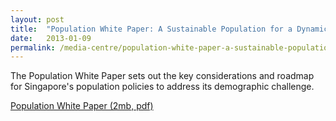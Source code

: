 ```yaml
---
layout: post
title:  "Population White Paper: A Sustainable Population for a Dynamic Singapore"
date:   2013-01-09
permalink: /media-centre/population-white-paper-a-sustainable-population-for-a-dynamic-singapore
---
```


The Population White Paper sets out the key considerations and roadmap for Singapore's population policies to address its demographic challenge.

[Population White Paper (2mb, pdf)](isomerpages-stratgroup/images/PublicationImages/chart7.png.pdf)

